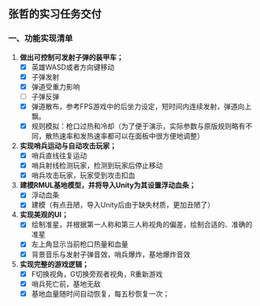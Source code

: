 ## 张哲的实习任务交付

### 一、功能实现清单

1. **做出可控制可发射子弹的装甲车；**
   - [x] 英雄WASD或者方向键移动
   - [x] 子弹发射
   - [x] 弹道受重力影响
   - [ ] 子弹反弹
   - [x] 弹道散布，参考FPS游戏中的后坐力设定，短时间内连续发射，弹道向上飘。
   - [x] 规则模拟：枪口过热和冷却（为了便于演示，实际参数与原版规则略有不同，散热速率和发热速率都可以在面板中很方便地调整）
2. **实现哨兵运动与自动攻击玩家；**
   - [x] 哨兵直线往复运动
   - [x] 哨兵射线检测玩家，检测到玩家后停止移动
   - [x] 哨兵攻击玩家，玩家受到攻击扣血
3. **建模RMUL基地模型，并将导入Unity为其设置浮动血条；**
   - [x] 浮动血条
   - [x] 建模（有点丑陋，导入Unity后由于缺失材质，更加丑陋了）
4. **实现美观的UI；**
   - [x] 绘制准星，并根据第一人称和第三人称视角的偏差，绘制合适的、准确的准星
   - [x] 左上角显示当前枪口热量和血量
   - [x] 背景音乐与发射子弹音效，哨兵爆炸，基地爆炸音效
5. **实现完整的游戏逻辑；**
   - [x] F切换视角，G切换旁观者视角，R重新游戏
   - [x] 哨兵死亡前，基地无敌
   - [x] 基地血量随时间自动恢复，每五秒恢复一次；
